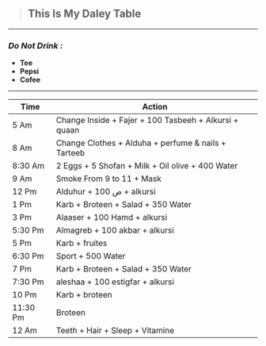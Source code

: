 
> ## This Is My Daley Table

---
### ***Do Not Drink :*** 
- **Tee** 
- **Pepsi**
- **Cofee**

---
|Time|Action|
|---------------------------------------------------|---------------------------------------------------|
|5 Am|Change Inside + Fajer + 100 Tasbeeh + Alkursi + quaan|
|8 Am|Change Clothes + Alduha + perfume & nails + Tarteeb|
|8:30 Am|2 Eggs + 5 Shofan + Milk + Oil olive + 400 Water|
|9 Am|Smoke From 9 to 11 + Mask|
|12 Pm|Alduhur + 100 ص + alkursi|
|1 Pm|Karb + Broteen + Salad + 350 Water|
|3 Pm|Alaaser + 100 Hamd + alkursi|
|5:30 Pm|Almagreb + 100 akbar + alkursi|
|5 Pm|Karb + fruites|
|6:30 Pm|Sport + 500 Water|
|7 Pm|Karb + Broteen + Salad + 350 Water|
|7:30 Pm|aleshaa + 100 estigfar + alkursi|
|10 Pm|Karb + broteen|
|11:30 Pm|Broteen|
|12 Am|Teeth + Hair + Sleep + Vitamine|

